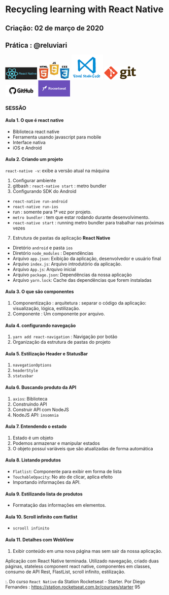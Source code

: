 # Recycling learning with React Native  

## Criação: 02 de março de 2020
## Prática : @reluviari

![React Native](/images/logo-react-native.png)
![HTML-CSS-JS](/images/logo-html-css-js.jpeg)
![VSCode](/images/logo-VSCode.png)
![Git](/images/logo-git.png)
![GitHub](/images/logo-github.png) 
![Rocketseat](/images/logo-rocketseat.png)

### SESSÃO

#### Aula 1. O que é react native
- Biblioteca react native
- Ferramenta usando javascript para mobile 
- Interface nativa
- iOS e Android

#### Aula 2. Criando um projeto
`react-native -v`: exibe a versão atual na máquina<br>
1. Configurar ambiente
2. gitbash : `react-native start` : metro bundler
3. Configurando SDK do Android
- `react-native run-android`
- `react-native run-ios`
- run : somente para 1ª vez por projeto.
- `metro bundler` : tem que estar rodando durante desenvolvimento.
- `react-native start` : running metro bundler para trabalhar nas próximas vezes
7. Estrutura de pastas da aplicação **React Native**
- Diretório `android` e pasta `ios`
- Diretório `node_modules` : Dependências
- Arquivo `app.json`: Exibição da aplicação, desenvolvedor e usuário final
- Arquivo `index.js`: Arquivo introdutório da aplicação.
- Arquivo `App.js`: Arquivo inicial
- Arquivo `package.json`: Dependências da nossa aplicação
- Arquivo `yarn.lock`: Cache das dependências que forem instaladas

#### Aula 3. O que são componentes 
1. Componentização : arquitetura : separar o código da aplicação: visualização, lógica, estilização.
2. Componente : Um componente por arquivo.

#### Aula 4. configurando navegação
1. `yarn add react-navigation` : Navigação por botão
2. Organização da estrutura de pastas do projeto

#### Aula 5. Estilização Header e StatusBar
1. `navegationOptions`
2. `headerStyle`
3. `statusbar`

#### Aula 6. Buscando produto da API
1. `axios`: Biblioteca
2. Construíndo API
3. Construir API com NodeJS
4. NodeJS API: `insomnia`

#### Aula 7. Entendendo o estado
1. Estado é um objeto 
2. Podemos armazenar e manipular estados
3. O objeto possuí variáveis que são atualizadas de forma automática

#### Aula 8. Listando produtos
- `Flatlist`: Componente para exibir em forma de lista
- `TouchableOpacity`: No ato de clicar, aplica efeito
- Importando informações da API.

#### Aula 9. Estilizando lista de produtos
- Formatação das informações em elementos.

#### Aula 10. Scroll infinito com flatlist
- `scrooll infinito`

#### Aula 11. Detalhes com WebView
1. Exibir conteúdo em uma nova página mas sem sair da nossa aplicação.

Aplicação com React Native terminada. Utilizado navegação, criado duas páginas, stateless component react native, componentes em classes, consumo de API Rest, FlastList, scroll infinito, estilização. 

:. Do curso `React Native` da Station Rocketseat - Starter.
Por Diego Fernandes : https://station.rocketseat.com.br/courses/starter 95